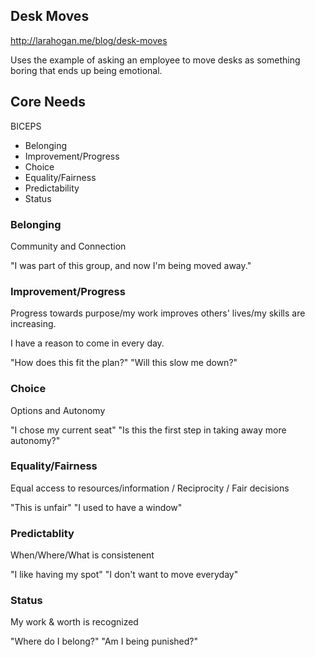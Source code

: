 Desk Moves
-----------
http://larahogan.me/blog/desk-moves

Uses the example of asking an employee to move desks as something boring that ends up being emotional.

## Core Needs
BICEPS

* Belonging
* Improvement/Progress
* Choice
* Equality/Fairness
* Predictability
* Status

### Belonging
Community and Connection

"I was part of this group, and now I'm being moved away."

### Improvement/Progress

Progress towards purpose/my work improves others' lives/my skills are increasing.

I have a reason to come in every day.

"How does this fit the plan?"
"Will this slow me down?"

### Choice

Options and Autonomy

"I chose my current seat"
"Is this the first step in taking away more autonomy?" 

### Equality/Fairness
Equal access to resources/information / Reciprocity / Fair decisions

"This is unfair" 
"I used to have a window"

### Predictablity

When/Where/What is consistenent

"I like having my spot" 
"I don't want to move everyday"

### Status
My work & worth is recognized

"Where do I belong?" 
"Am I being punished?"
